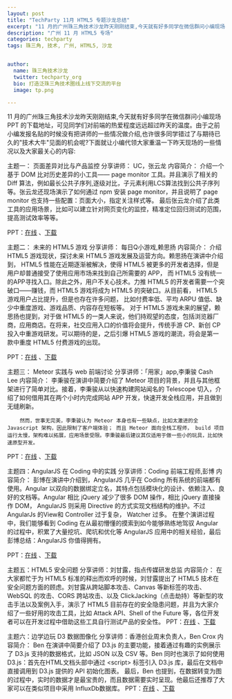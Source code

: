 ```yaml
---
layout: post
title: "TechParty 11月 HTML5 专题沙龙总结"
excerpt: "11 月的广州珠三角技术沙龙昨天刚刚结束,今天就有好多同学在微信群问小编现场 PPT 的下载地址，可见同学们对前端的热爱程度远远超过昨天的温度。由于之前小编发报名贴的时候没有把讲师的一些情况做介绍,也许很多同学错过了与期待已久的"技术大牛"见面的机会呢?"
description: "广州 11 月 HTML5 专场"
categories: techparty
tags: 珠三角, 技术, 广州, HTML5, 沙龙


author:
  name: 珠三角技术沙龙
  twitter: techparty_org
  bio: 打造泛珠三角技术圈线上线下交流的平台
  image: tp.png

---
```


<!-- ![](http://ww1.sinaimg.cn/large/6907a9d0gw1emwlagpwhxj20zk0nsjxy.jpg)    -->

11 月的广州珠三角技术沙龙昨天刚刚结束,今天就有好多同学在微信群问小编现场 PPT 的下载地址，可见同学们对前端的热爱程度远远超过昨天的温度。由于之前小编发报名贴的时候没有把讲师的一些情况做介绍,也许很多同学错过了与期待已久的"技术大牛"见面的机会呢?下面就让小编代领大家重温一下昨天现场的一些情况以及大家最关心的内容:


主题一： 页面差异对比与产品监控
分享讲师： UC，张云龙
内容简介：
        介绍一个基于 DOM ⽐对历史差异的⼩工具—— page monitor 工具。并且演示了相关的Diff 算法，例如最长公共子序列,逐级对比，子元素利用LCS算法找到公共子序列等。张云龙还现场演示了如何通过 npm 安装 page monitor，并且说明了 page monitor 也支持一些配置：页面大小，指定关注样式等。
        最后张云龙介绍了此类工具的应用场景，比如可以建立针对网页变化的监控，精准定位回归测试的范围，提高测试效率等等。

PPT：[在线](http://www.jianggaowang.com/slides/28) 、[下载](http://jianggaowang.qiniudn.com/slides/uNeAjUDJQBTIWKiQzpLs8hDhoDUbQl.pdf)
  
  
主题二： 未来的 HTML5 游戏
分享讲师： 每日Q小游戏,赖思扬
内容简介：
        介绍 HTML5 游戏现状，探讨未来 HTML5 游戏发展及运营方向。赖思扬在演讲中介绍到， HTML5 性能在近期逐渐被解决，使得 HTML5 被更多的开发者选择，但是用户却普通接受了使用应用市场来找到自己所需要的 APP， 而 HTML5 没有统一的APP寻找入口。除此之外，用户不关心技术。力推 HTML5 的开发者需要一个突破口——赚钱，而 HTML5 游戏将成为 HTML5 的突破口。从目前看， HTML5 游戏用户占比提升，但是也存在许多问题， 比如付费率低、平均 ARPU 值低、缺少中重度游戏、游戏品质、内容存在短板等。
        对于 HTML5  游戏未来的展望，赖思扬也提到，对于做 HTML5 的一类人来说，他们持观望的态度，包括浏览器厂商，应用商店。在将来，社交应用入口的价值将会提升，传统手游 CP、新创 CP 投入中重游戏研发。可以期待的是，之后引爆 HTML5 游戏的潮流，将会是第一款中重度 HTML5 付费游戏的出现。 

PPT：[在线](http://www.jianggaowang.com/slides/28) 、[下载](http://jianggaowang.qiniudn.com/slides/uNeAjUDJQBTIWKiQzpLs8hDhoDUbQl.pdf)
  
  
主题三： Meteor 实践与 web 前端讨论
分享讲师：「用家」app,李秉骏  Cash Lee
内容简介：
        李秉骏在演讲中简要介绍了 Meteor 项目的背景，并且与其他框架进行了简单对比。接着，李秉骏从以快速构建网站闻名的 Telescope 切入，介绍了如何借用其在两个小时内完成网站 APP 开发，快速开发全栈应用，并且做到无缝刷新。

        然而，世事无完美，李秉骏认为 Meteor 本身也有一些缺点，比如太激进的全 Javascript 架构，因此限制了客户端体验； 而且 Meteor 面向全栈工程师， build 项目运行太慢，架构难以拓展，应用场景受限。李秉骏最后建议其仅适用于做一些小的玩具，比如快速原型开发。
PPT：[在线](http://www.jianggaowang.com/slides/28) 、[下载](http://jianggaowang.qiniudn.com/slides/uNeAjUDJQBTIWKiQzpLs8hDhoDUbQl.pdf)
  
  
主题四：AngularJS 在 Coding 中的实践
分享讲师：Coding 前端工程师,彭博
内容简介：
        彭博在演讲中介绍到，AngularJS 几乎在 Coding 所有系统的前端都有使用。Angular 以双向的数据绑定立名，其特点包括模块化的设计、依赖注入、良好的文档等。Angular 相比 jQuery 减少了很多 DOM 操作，相比 jQuery 直接操作 DOM， AngularJS 则采用 Directive 的方式实现文档结构的维护。不过AngularJs 的View和 Controller 过于复杂， Watcher 过多。
        在整个演讲过程中，我们能够看到 Coding 在从最初懵懂的摸索到如今能够熟练地驾驭 Angular 的过程中，积累了大量挖坑、爬坑和优化等 AngularJS 应用中的相关经验，最后彭博总结：AngularJS 你值得拥有。

PPT：[在线]() 、[下载]()
  
  
主题五：HTML5 安全问题
分享讲师：刘甘露，指点传媒研发总监
内容简介：
        在大家都忙于为 HTML5 标准的释出而欢呼的时候，刘甘露提出了 HTML5 技术在安全问题方面的顾虑。刘甘露从跨站脚本攻击、Canvas 等新标签的攻击、WebSQL 的攻击、CORS 跨站攻击、以及 ClickJacking（点击劫持）等新型的攻击手法以及案例入手，演示了 HTML5 目前存在的安全隐患问题，并且为大家介绍了一些好用的攻击工具，比如 Attack API、Shell of the Future 等，各位开发者可以在开发过程中借助这些工具自行测试产品的安全性。
PPT：[在线]() 、[下载]()
  

主题六：边学边玩 D3 数据图像化
分享讲师：香港创业周末负责人，Ben Crox
内容简介：
        Ben 在演讲中简要介绍了 D3.js 的主要功能，接着通过有趣的实例展示了 D3.js 支持的数据格式，比如 JSON 以及 CSV 等。Ben 同时也演示了如何使用D3.js：首先在HTML文档头部中通过 \<script\> 标签引入 D3.js 库，最后在文档中直接调用到 D3.js 提供的 API 初始化图表。
        最后，Ben 也提到，在数据转变为图的过程中，实时的数据才是最宝贵的，而且数据需要实时呈现。他最后还推荐了大家可以在类似项目中采用 InfluxDb数据库。
PPT：[在线]() 、[下载]()